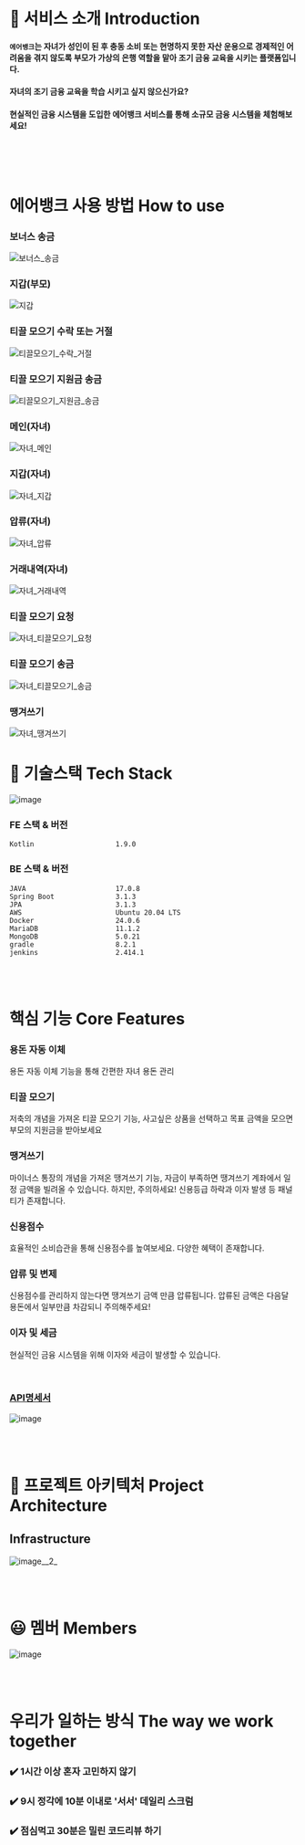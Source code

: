 # 🔎 서비스 소개 Introduction
#### `에어뱅크`는 자녀가 성인이 된 후 충동 소비 또는 현명하지 못한 자산 운용으로 경제적인 어려움을 겪지 않도록 부모가 가상의 은행 역할을 맡아 조기 금융 교육을 시키는 플랫폼입니다.
#### 자녀의 조기 금융 교육을 학습 시키고 싶지 않으신가요?
#### 현실적인 금융 시스템을 도입한 에어뱅크 서비스를 통해 소규모 금융 시스템을 체험해보세요!

<br><br><br>

# 에어뱅크 사용 방법 How to use
### 보너스 송금
![보너스_송금](/uploads/2c2f9b2f57fa61d2d70391cb5b1baf07/보너스_송금.gif)



### 지갑(부모)
![지갑](/uploads/f1be52c7562599ceb94b9b2246b301a0/지갑.gif)


### 티끌 모으기 수락 또는 거절
![티끌모으기_수락_거절](/uploads/3e7eada4d363414f2c534c82f8476efc/티끌모으기_수락_거절.gif)


### 티끌 모으기 지원금 송금
![티끌모으기_지원금_송금](/uploads/bb6f5002be0bf22f5f1192dbb16ec926/티끌모으기_지원금_송금.gif)

### 메인(자녀)
![자녀_메인](/uploads/ea253f05df315775cec3f124e5c37a24/자녀_메인.PNG)


### 지갑(자녀)
![자녀_지갑](/uploads/673ddf72f1e0174a786bfb48cb558c1d/자녀_지갑.PNG)


### 압류(자녀)
![자녀_압류](/uploads/de4d9faecc2078b8cff3a52c4e6ebf5c/자녀_압류.PNG)


### 거래내역(자녀)
![자녀_거래내역](/uploads/f2d5cc4f321dd4d89965632ad0c99734/자녀_거래내역.PNG)


### 티끌 모으기 요청
![자녀_티끌모으기_요청](/uploads/70670338cdb827b5965f65af31caa48f/자녀_티끌모으기_요청.gif)


### 티끌 모으기 송금
![자녀_티끌모으기_송금](/uploads/cdfcb6d8c0716c332d0a9ced0b0864ed/자녀_티끌모으기_송금.gif)

### 땡겨쓰기
![자녀_땡겨쓰기](/uploads/1dc027fd3eeb66f7d2595705ad72f59d/자녀_땡겨쓰기.gif)


# 🔧 기술스택 Tech Stack
![image](/uploads/12d0dda84552521b3ffe8d53705ee056/image.png)
### FE 스택 & 버전
```
Kotlin                    1.9.0
```

### BE 스택 & 버전
```
JAVA                      17.0.8
Spring Boot               3.1.3
JPA                       3.1.3
AWS                       Ubuntu 20.04 LTS
Docker                    24.0.6
MariaDB                   11.1.2
MongoDB                   5.0.21
gradle                    8.2.1
jenkins                   2.414.1
```


<br><br>

# 핵심 기능 Core Features

### 용돈 자동 이체
용돈 자동 이체 기능을 통해 간편한 자녀 용돈 관리


### 티끌 모으기
저축의 개념을 가져온 티끌 모으기 기능, 사고싶은 상품을 선택하고 목표 금액을 모으면 부모의 지원금을 받아보세요


### 땡겨쓰기
마이너스 통장의 개념을 가져온 땡겨쓰기 기능, 자금이 부족하면 땡겨쓰기 계좌에서 일정 금액을 빌려올 수 있습니다.
하지만, 주의하세요! 신용등급 하락과 이자 발생 등 패널티가 존재합니다.


### 신용점수
효율적인 소비습관을 통해 신용점수를 높여보세요. 다양한 혜택이 존재합니다.


### 압류 및 변제
신용점수를 관리하지 않는다면 땡겨쓰기 금액 만큼 압류됩니다. 압류된 금액은 다음달 용돈에서 일부만큼 차감되니 주의해주세요!


### 이자 및 세금
현실적인 금융 시스템을 위해 이자와 세금이 발생할 수 있습니다.

<br>

### [API명세서](https://airbank.ssafy.life/swagger-ui/index.html)
 ![image](/uploads/7958e685e5ffb60d934ce5dbec585bcf/image.png)
 
 <br><br>
# 📏 프로젝트 아키텍처 Project Architecture

## Infrastructure
![image__2_](/uploads/11977c3d534ca7d619c8e130d6ab54f1/image__2_.png)

<br><br>

# 😃 멤버 Members
![image](/uploads/0c6982051c04b9886db75a0feb1c7035/image.png)


<br><br>
# 우리가 일하는 방식 The way we work together
### ✔️ 1시간 이상 혼자 고민하지 않기
### ✔️ 9시 정각에 10분 이내로 '서서' 데일리 스크럼
### ✔️ 점심먹고 30분은 밀린 코드리뷰 하기

